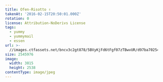 ```yaml
---
title: Ofen-Risotto ✌
takenAt: '2016-02-15T20:50:01.000Z'
rotation: 0
license: Attribution-NoDerivs License
tags:
  - yummy
  - yummymail
  - essen
url: >-
  //images.ctfassets.net/bncv3c2gt878/5BVyKjFd6tFgf07zTBwvUR/d97ba70254d60667756310070a2589ec/ofen-risotto-_24816355300_o
size: 2545976
image:
  width: 3815
  height: 2538
contentType: image/jpeg
---
```


